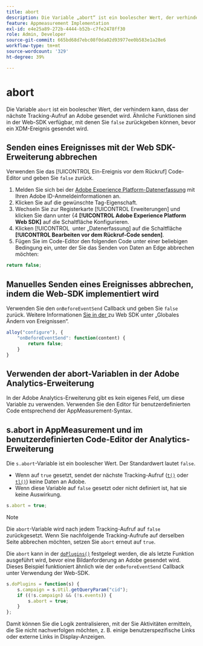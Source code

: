 ```yaml
---
title: abort
description: Die Variable „abort“ ist ein boolescher Wert, der verhindert, dass ein Treffer an die Adobe-Datenerfassungs-Server gesendet wird.
feature: Appmeasurement Implementation
exl-id: e4e25a89-272b-4444-b52b-c7fe2478ff30
role: Admin, Developer
source-git-commit: 665bd68d7ebc08f0da02d93977ee0b583e1a28e6
workflow-type: tm+mt
source-wordcount: '329'
ht-degree: 39%

---
```


# abort

Die Variable `abort` ist ein boolescher Wert, der verhindern kann, dass der nächste Tracking-Aufruf an Adobe gesendet wird. Ähnliche Funktionen sind in der Web-SDK verfügbar, mit denen Sie `false` zurückgeben können, bevor ein XDM-Ereignis gesendet wird.

## Senden eines Ereignisses mit der Web SDK-Erweiterung abbrechen

Verwenden Sie das [!UICONTROL Ein-Ereignis vor dem Rückruf] Code-Editor und geben Sie `false` zurück.

1. Melden Sie sich bei der [Adobe Experience Platform-Datenerfassung](https://experience.adobe.com/data-collection) mit Ihren Adobe ID-Anmeldeinformationen an.
1. Klicken Sie auf die gewünschte Tag-Eigenschaft.
1. Wechseln Sie zur Registerkarte [!UICONTROL Erweiterungen] und klicken Sie dann unter &lbrace;4 **[!UICONTROL Adobe Experience Platform Web SDK]** auf die Schaltfläche Konfigurieren.
1. Klicken [!UICONTROL &#x200B; unter „Datenerfassung] auf die Schaltfläche **[!UICONTROL Bearbeiten vor dem Rückruf-Code senden]**.
1. Fügen Sie im Code-Editor den folgenden Code unter einer beliebigen Bedingung ein, unter der Sie das Senden von Daten an Edge abbrechen möchten:

```js
return false;
```

## Manuelles Senden eines Ereignisses abbrechen, indem die Web-SDK implementiert wird

Verwenden Sie den `onBeforeEventSend` Callback und geben Sie `false` zurück. Weitere Informationen [ Sie in der ](https://experienceleague.adobe.com/docs/experience-platform/edge/fundamentals/tracking-events.html#modifying-events-globally) zu Web SDK unter „Globales Ändern von Ereignissen“.

```js
alloy("configure"), {
    "onBeforeEventSend": function(content) {
        return false;
    }
}
```

## Verwenden der abort-Variablen in der Adobe Analytics-Erweiterung

In der Adobe Analytics-Erweiterung gibt es kein eigenes Feld, um diese Variable zu verwenden. Verwenden Sie den Editor für benutzerdefinierten Code entsprechend der AppMeasurement-Syntax.

## s.abort in AppMeasurement und im benutzerdefinierten Code-Editor der Analytics-Erweiterung

Die `s.abort`-Variable ist ein boolescher Wert. Der Standardwert lautet `false`.

* Wenn auf `true` gesetzt, sendet der nächste Tracking-Aufruf ([`t()`](../functions/t-method.md) oder [`tl()`](../functions/tl-method.md)) keine Daten an Adobe.
* Wenn diese Variable auf `false` gesetzt oder nicht definiert ist, hat sie keine Auswirkung.

```js
s.abort = true;
```

>[!NOTE]
>
>Die `abort`-Variable wird nach jedem Tracking-Aufruf auf `false` zurückgesetzt. Wenn Sie nachfolgende Tracking-Aufrufe auf derselben Seite abbrechen möchten, setzen Sie `abort` erneut auf `true`.

Die `abort` kann in der [`doPlugins()`](../functions/doplugins.md) festgelegt werden, die als letzte Funktion ausgeführt wird, bevor eine Bildanforderung an Adobe gesendet wird. Dieses Beispiel funktioniert ähnlich wie der `onBeforeEventSend` Callback unter Verwendung der Web-SDK.

```js
s.doPlugins = function(s) {
    s.campaign = s.Util.getQueryParam("cid");
    if ((!s.campaign) && (!s.events)) {
        s.abort = true;
    }
};
```

Damit können Sie die Logik zentralisieren, mit der Sie Aktivitäten ermitteln, die Sie nicht nachverfolgen möchten, z. B. einige benutzerspezifische Links oder externe Links in Display-Anzeigen.
